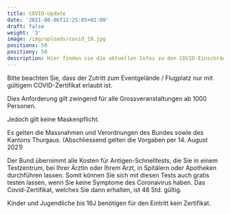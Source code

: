 ```yaml
---
title: COVID-Update
date: '2021-08-06T12:25:05+02:00'
draft: false
weight: '3'
image: /img/uploads/covid_19.jpg
positionx: 50
positiony: 50
description: Hier finden sie die aktuellen Infos zu den COVID-Einschränkungen.
---
```


Bitte beachten Sie, dass der Zutritt zum Eventgelände / Flugplatz nur mit gültigem COVID-Zertifikat erlaubt ist.

Dies Anforderung gilt zwingend für alle Grossveranstaltungen ab 1000 Personen.

Jedoch gilt keine Maskenpflicht.

Es gelten die Massnahmen und Verordnungen des Bundes sowie des Kantons Thurgaus.
(Abschliessend gelten die Vorgaben per 14. August 2021)

Der Bund übernimmt alle Kosten für Antigen-Schnelltests, die Sie in einem Testzentrum, bei Ihrer Ärztin oder Ihrem Arzt, in Spitälern oder Apotheken durchführen lassen.
Somit können Sie sich mit diesen Tests auch gratis testen lassen, wenn Sie keine Symptome des Coronavirus haben. Das Covid-Zertifikat, welches Sie dann erhalten, ist 48 Std. gültig.

Kinder und Jugendliche bis 16J benötigen für den Eintritt kein Zertifikat.
